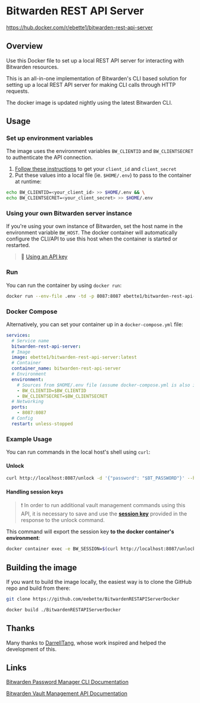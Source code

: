 # Bitwarden REST API Server
https://hub.docker.com/r/ebette1/bitwarden-rest-api-server

## Overview
Use this Docker file to set up a local REST API server for interacting with Bitwarden resources.

This is an all-in-one implementation of Bitwarden's CLI based solution for setting up a local REST API server for making CLI calls through HTTP requests.

The docker image is updated nightly using the latest Bitwarden CLI.

## Usage
### Set up environment variables
The image uses the environment variables `BW_CLIENTID` and `BW_CLIENTSECRET` to authenticate the API connection.

1. [Follow these instructions](https://bitwarden.com/help/personal-api-key/#get-your-personal-api-key) to get your `client_id` and `client_secret`
2. Put these values into a local file (ie. `$HOME/.env`) to pass to the container at runtime:
```sh
echo BW_CLIENTID=<your_client_id> >> $HOME/.env && \
echo BW_CLIENTSECRET=<your_client_secret> >> $HOME/.env
```

### Using your own Bitwarden server instance
If you're using your own instance of Bitwarden, set the host name in the environment variable `BW_HOST`. The docker container will automatically configure the CLI/API to use this host when the container is started or restarted. 

> 🔗 [Using an API key](https://bitwarden.com/help/cli/#using-an-api-key)
### Run
You can run the container by using `docker run`:

```sh
docker run --env-file .env -td -p 8087:8087 ebette1/bitwarden-rest-api-server:latest
```

### Docker Compose
Alternatively, you can set your container up in a `docker-compose.yml` file:

```yaml
services:
  # Service name
  bitwarden-rest-api-server:
  # Image 
  image: ebette1/bitwarden-rest-api-server:latest
  # Container
  container_name: bitwarden-rest-api-server
  # Environment
  environment:
    # Sources from $HOME/.env file (assume docker-compose.yml is also in $HOME)
    - BW_CLIENTID=$BW_CLIENTID
    - BW_CLIENTSECRET=$BW_CLIENTSECRET
  # Networking
  ports:
    - 8087:8087
  # Config
  restart: unless-stopped
```

### Example Usage
You can run commands in the local host's shell using `curl`:

#### Unlock
```sh
curl http://localhost:8087/unlock -d '{"password": "$BT_PASSWORD"}' --header "Content-Type: application/json"
```
#### Handling session keys
> ❗ In order to run additional vault management commands using this API, it is necessary to save and use the [**session key**](https://bitwarden.com/help/cli/#using-a-session-key) provided in the  response to the unlock command.

This command will export the session key **to the docker container's environment**:

```sh
docker container exec -e BW_SESSION=$(curl http://localhost:8087/unlock -d '{"password": "$BT_PASSWORD"}' --header "Content-Type: application/json" | grep -P '(?<="raw":").*(?=")' -o) bitwarden-rest-api-server env
```

## Building the image
If you want to build the image locally, the easiest way is to clone the GitHub repo and build from there:

```sh
git clone https://github.com/eebette/BitwardenRESTAPIServerDocker
```
```sh
docker build ./BitwardenRESTAPIServerDocker
```

## Thanks
Many thanks to [DarrellTang](https://github.com/DarrellTang), whose work inspired and helped the development of this.

## Links
[Bitwarden Password Manager CLI Documentation](https://bitwarden.com/help/cli/)

[Bitwarden Vault Management API Documentation](https://bitwarden.com/help/vault-management-api/)